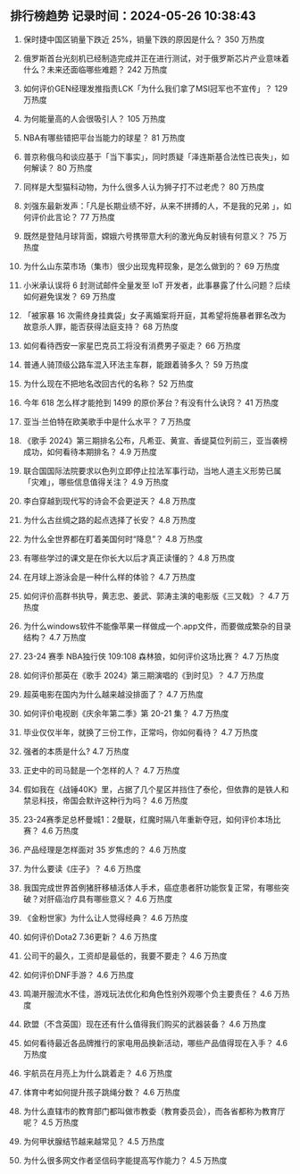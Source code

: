 
## 排行榜趋势 记录时间：2024-05-26 10:38:43
  
  1. 保时捷中国区销量下跌近 25%，销量下跌的原因是什么？ 350 万热度
    
  2. 俄罗斯首台光刻机已经制造完成并正在进行测试，对于俄罗斯芯片产业意味着什么？未来还面临哪些难题？ 242 万热度
    
  3. 如何评价GEN经理发推指责LCK「为什么我们拿了MSI冠军也不宣传」？ 129 万热度
    
  4. 为何能量高的人会很吸引人？ 105 万热度
    
  5. NBA有哪些错把平台当能力的球星？ 81 万热度
    
  6. 普京称俄乌和谈应基于「当下事实」，同时质疑「泽连斯基合法性已丧失」，如何解读？ 80 万热度
    
  7. 同样是大型猫科动物，为什么很多人认为狮子打不过老虎？ 80 万热度
    
  8. 刘强东最新发声：「凡是长期业绩不好，从来不拼搏的人，不是我的兄弟 」，如何评价此言论？ 77 万热度
    
  9. 既然是登陆月球背面，嫦娥六号携带意大利的激光角反射镜有何意义？ 75 万热度
    
  10. 为什么山东菜市场（集市）很少出现鬼秤现象，是怎么做到的？ 69 万热度
    
  11. 小米承认误将 6 封测试邮件全量发至 IoT 开发者，此事暴露了什么问题？后续如何避免误发？ 69 万热度
    
  12. 「被家暴 16 次需终身挂粪袋」女子离婚案将开庭，其希望将施暴者罪名改为故意杀人罪，能否获得法庭支持？ 68 万热度
    
  13. 如何看待西安一家星巴克员工将没有消费男子驱走？ 66 万热度
    
  14. 普通人骑顶级公路车混入环法主车群，能跟着骑多久？ 59 万热度
    
  15. 为什么现在不把地名改回古代的名称？ 52 万热度
    
  16. 今年 618 怎么样才能抢到 1499 的原价茅台？有没有什么诀窍？ 41 万热度
    
  17. 亚当·兰伯特在欧美歌手中是什么水平？ 7 万热度
    
  18. 《歌手 2024》第三期排名公布，凡希亚、黄宣、香缇莫位列前三，亚当袭榜成功，如何看待本期排名？ 4.9 万热度
    
  19. 联合国国际法院要求以色列立即停止拉法军事行动，当地人道主义形势已属「灾难」，哪些信息值得关注？ 4.9 万热度
    
  20. 李白穿越到现代写的诗会不会更逆天？ 4.8 万热度
    
  21. 为什么古丝绸之路的起点选择了长安？ 4.8 万热度
    
  22. 为什么全世界都在盯着美国何时“降息”？ 4.8 万热度
    
  23. 有哪些学过的课文是在你长大以后才真正读懂的？ 4.8 万热度
    
  24. 在月球上游泳会是一种什么样的体验？ 4.7 万热度
    
  25. 如何评价高群书执导，黄志忠、姜武、郭涛主演的电影版《三叉戟》？ 4.7 万热度
    
  26. 为什么windows软件不能像苹果一样做成一个.app文件，而要做成繁杂的目录结构？ 4.7 万热度
    
  27. 23-24 赛季 NBA独行侠 109:108 森林狼，如何评价这场比赛？ 4.7 万热度
    
  28. 如何评价那英在《歌手 2024》第三期演唱的《到时见》？ 4.7 万热度
    
  29. 超英电影在国内为什么越来越没排面了？ 4.7 万热度
    
  30. 如何评价电视剧《庆余年第二季》第 20-21 集？ 4.7 万热度
    
  31. 毕业仅仅半年，就换了三份工作，正常吗，你如何看待？ 4.7 万热度
    
  32. 强者的本质是什么? 4.7 万热度
    
  33. 正史中的司马懿是一个怎样的人？ 4.7 万热度
    
  34. 假如我在《战锤40K》里，占据了几个星区并挡住了泰伦，但依靠的是铁人和禁忌科技，帝国会默许这种行为吗？ 4.6 万热度
    
  35. 23-24赛季足总杯曼城1：2曼联，红魔时隔八年重新夺冠，如何评价本场比赛？ 4.6 万热度
    
  36. 产品经理是怎样面对 35 岁焦虑的？ 4.6 万热度
    
  37. 为什么要读《庄子》？ 4.6 万热度
    
  38. 我国完成世界首例猪肝移植活体人手术，癌症患者肝功能恢复正常，有哪些突破？对肝癌治疗具有哪些意义？ 4.6 万热度
    
  39. 《金粉世家》为什么让人觉得经典？ 4.6 万热度
    
  40. 如何评价Dota2 7.36更新？ 4.6 万热度
    
  41. 公司干的最久，工资却是最低的，我要不要走？ 4.6 万热度
    
  42. 如何评价DNF手游？ 4.6 万热度
    
  43. 鸣潮开服流水不佳，游戏玩法优化和角色性别外观哪个负主要责任？ 4.6 万热度
    
  44. 欧盟（不含英国）现在还有什么值得我们购买的武器装备？ 4.6 万热度
    
  45. 如何看待最近各品牌推行的家电用品换新活动，哪些产品值得现在入手？ 4.6 万热度
    
  46. 宇航员在月亮上为什么跳着走？ 4.6 万热度
    
  47. 体育中考如何提升孩子跳绳分数？ 4.6 万热度
    
  48. 为什么直辖市的教育部门都叫做市教委（教育委员会），而各省都称为教育厅呢？ 4.5 万热度
    
  49. 为何甲状腺结节越来越常见？ 4.5 万热度
    
  50. 为什么很多网文作者坚信码字能提高写作能力？ 4.5 万热度
    